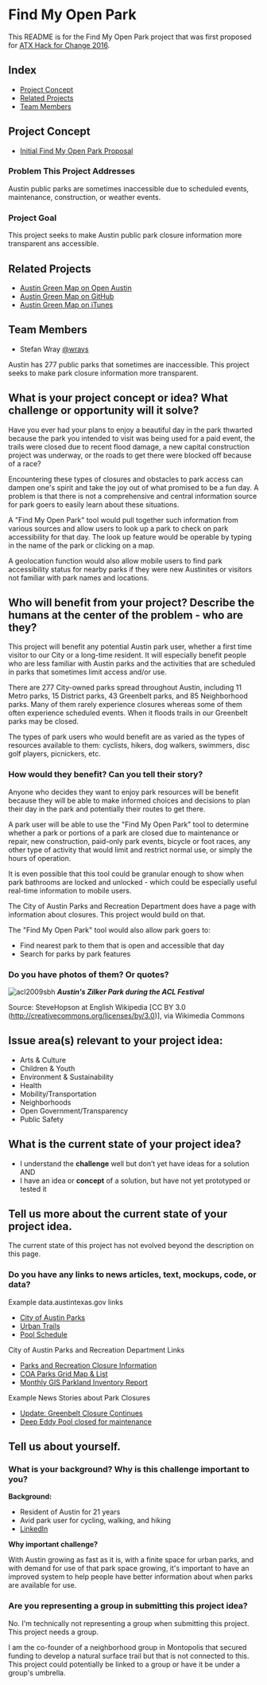 # Find My Open Park

This README is for the Find My Open Park project that was first proposed for [ATX Hack for Change 2016](https://github.com/atxhack4change/2016-project-proposals).

## Index
* [Project Concept](#project-concept)
* [Related Projects](#related-projects)
* [Team Members](#team-members)

## <a name="project-concept"></a>Project Concept

* [Initial Find My Open Park Proposal](https://github.com/atxhack4change/2016-project-proposals/issues/27)

### Problem This Project Addresses
Austin public parks are sometimes inaccessible due to scheduled events, maintenance, construction, or weather events. 

### Project Goal
This project seeks to make Austin public park closure information more transparent ans accessible.

## <a name="related-projects"></a>Related Projects

* [Austin Green Map on Open Austin](http://www.open-austin.org/austingreenmap/)
* [Austin Green Map on GitHub](https://github.com/open-austin/austingreenmap)
* [Austin Green Map on iTunes](https://itunes.apple.com/us/app/green-map-interactive-map/id1022734155?mt=8)


## <a name="team-members"></a>Team Members
* Stefan Wray [@wrays](https://github.com/wrays)





Austin has 277 public parks that sometimes are inaccessible. This project seeks to make park closure information more transparent.

## What is your project concept or idea? What challenge or opportunity will it solve?

Have you ever had your plans to enjoy a beautiful day in the park thwarted because the park you intended to visit was being used for a paid event, the trails were closed due to recent flood damage, a new capital construction project was underway, or the roads to get there were blocked off because of a race?

Encountering these types of closures and obstacles to park access can dampen one's spirit and take the joy out of what promised to be a fun day. A problem is that there is not a comprehensive and central information source for park goers to easily learn about these situations.

A "Find My Open Park" tool would pull together such information from various sources and allow users to look up a park to check on park accessibility for that day. The look up feature would be operable by typing in the name of the park or clicking on a map.

A geolocation function would also allow mobile users to find park accessibility status for nearby parks if they were new Austinites or visitors not familiar with park names and locations.

## Who will benefit from your project? Describe the humans at the center of the problem - who are they?

This project will benefit any potential Austin park user, whether a first time visitor to our City or a long-time resident. It will especially benefit people who are less familiar with Austin parks and the activities that are scheduled in parks that sometimes limit access and/or use.

There are 277 City-owned parks spread throughout Austin, including 11 Metro parks, 15 District parks, 43 Greenbelt parks, and 85 Neighborhood parks. Many of them rarely experience closures whereas some of them often experience scheduled events. When it floods trails in our Greenbelt parks may be closed.

The types of park users who would benefit are as varied as the types of resources available to them: cyclists, hikers, dog walkers, swimmers, disc golf players, picnickers, etc.

### How would they benefit? Can you tell their story?

Anyone who decides they want to enjoy park resources will be benefit because they will be able to make informed choices and decisions to plan their day in the park and potentially their routes to get there.

A park user will be able to use the "Find My Open Park" tool to determine whether a park or portions of a park are closed due to maintenance or repair, new construction, paid-only park events, bicycle or foot races, any other type of activity that would limit and restrict normal use, or simply the hours of operation.

It is even possible that this tool could be granular enough to show when park bathrooms are locked and unlocked - which could be especially useful real-time information to mobile users.

The City of Austin Parks and Recreation Department does have a page with information about closures. This project would build on that.

The "Find My Open Park" tool would also allow park goers to:

- Find nearest park to them that is open and accessible that day
- Search for parks by park features

### Do you have photos of them? Or quotes?

![acl2009sbh](https://cloud.githubusercontent.com/assets/18127194/15457509/388909c8-2050-11e6-9f02-31d8506ab573.jpg)
_**Austin's Zilker Park during the ACL Festival**_

Source: SteveHopson at English Wikipedia [CC BY 3.0 (http://creativecommons.org/licenses/by/3.0)], via Wikimedia Commons

## Issue area(s) relevant to your project idea:

- Arts & Culture
- Children & Youth
- Environment & Sustainability
- Health
- Mobility/Transportation
- Neighborhoods
- Open Government/Transparency
- Public Safety

## What is the current state of your project idea?

- I understand the **challenge** well but don’t yet have ideas for a solution
AND
- I have an idea or **concept** of a solution, but have not yet prototyped or tested it

## Tell us more about the current state of your project idea.

The current state of this project has not evolved beyond the description on this page.

### Do you have any links to news articles, text, mockups, code, or data?

Example data.austintexas.gov links

- [City of Austin Parks](https://data.austintexas.gov/dataset/City-Of-Austin-Parks/99qw-4ixs)
- [Urban Trails](https://data.austintexas.gov/Government/Urban-Trails/bxbe-ndaw)
- [Pool Schedule](https://data.austintexas.gov/Neighborhood/Pool-Schedule2015/xaxa-886r)

City of Austin Parks and Recreation Department Links
- [Parks and Recreation Closure Information](http://austintexas.gov/parkclosures)
- [COA Parks Grid Map & List](http://www.austintexas.gov/sites/default/files/files/Parks/GIS/Inventory/COA_Parks_Grid_Map_and_List.pdf)
- [Monthly GIS Parkland Inventory Report](http://www.austintexas.gov/sites/default/files/files/Parks/GIS/Inventory/Austin_PARD_Has.pdf)

Example News Stories about Park Closures
- [Update: Greenbelt Closure Continues](http://www.austinchronicle.com/daily/news/2015-05-12/update-greenbelt-closure-continues/)
- [Deep Eddy Pool closed for maintenance](http://www.statesman.com/news/news/deep-eddy-pool-closed-for-maintenance-monday-until/nqKfW/)

## Tell us about yourself. 

### What is your background? Why is this challenge important to you? 

**Background:**
- Resident of Austin for 21 years
- Avid park user for cycling, walking, and hiking
- [LinkedIn](https://www.linkedin.com/in/stefanwray)

**Why important challenge?**

With Austin growing as fast as it is, with a finite space for urban parks, and with demand for use of that park space growing, it's important to have an improved system to help people have better information about when parks are available for use.

### Are you representing a group in submitting this project idea? 

No. I'm technically not representing a group when submitting this project. This project needs a group. 

I am the co-founder of a neighborhood group in Montopolis that secured funding to develop a natural surface trail but that is not connected to this. This project could potentially be linked to a group or have it be under a group's umbrella.

